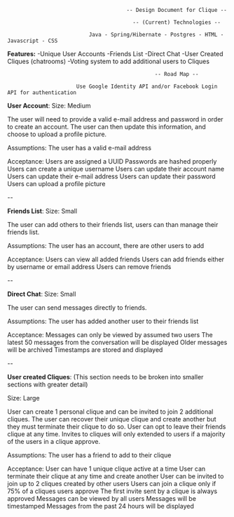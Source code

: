                                           -- Design Document for Clique --
                    
                                            -- (Current) Technologies --
                    
                              Java - Spring/Hibernate - Postgres - HTML - Javascript - CSS

                              
**Features:**
-Unique User Accounts
-Friends List
-Direct Chat
-User Created Cliques (chatrooms)
-Voting system to add additional users to Cliques


                                                   -- Road Map --
                    
                          Use Google Identity API and/or Facebook Login API for authentication


                    
**User Account**:
Size: Medium

The user will need to provide a valid e-mail address and password
in order to create an account. The user can then update this information, and
choose to upload a profile picture.

Assumptions:
The user has a valid e-mail address

Acceptance:
Users are assigned a UUID
Passwords are hashed properly
Users can create a unique username
Users can update their account name
Users can update their e-mail address
Users can update their password
Users can upload a profile picture

--

**Friends List**:
Size: Small

The user can add others to their friends list, users can than manage
their friends list.

Assumptions:
The user has an account, there are other users to add

Acceptance:
Users can view all added friends
Users can add friends either by username or email address
Users can remove friends

--

**Direct Chat**:
Size: Small

The user can send messages directly to friends.

Assumptions:
The user has added another user to their friends list

Acceptance:
Messages can only be viewed by assumed two users
The latest 50 messages from the conversation will be displayed
Older messages will be archived
Timestamps are stored and displayed

--

**User created Cliques**:
(This section needs to be broken into smaller sections with greater detail)

Size: Large

User can create 1 personal clique and can be invited to join 2 additional
cliques. The user can recover their unique clique and create another
but they must terminate their clique to do so. User can opt to
leave their friends clique at any time.
Invites to cliques will only extended to users if a majority of the users in
a clique approve.

Assumptions:
The user has a friend to add to their clique

Acceptance:
User can have 1 unique clique active at a time
User can terminate their clique at any time and create another
User can be invited to join up to 2 cliques created by other users
Users can join a clique only if 75% of a cliques users approve
The first invite sent by a clique is always approved
Messages can be viewed by all users
Messages will be timestamped
Messages from the past 24 hours will be displayed



